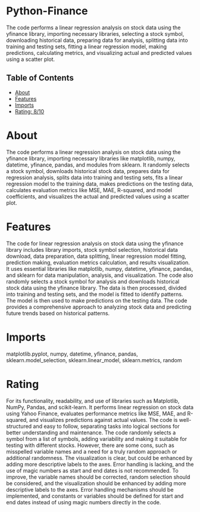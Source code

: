 # Python-Finance

The code performs a linear regression analysis on stock data using the yfinance library, importing necessary libraries, selecting a stock symbol, downloading historical data, preparing data for analysis, splitting data into training and testing sets, fitting a linear regression model, making predictions, calculating metrics, and visualizing actual and predicted values using a scatter plot.
## Table of Contents

- [About](#about)
- [Features](#features)
- [Imports](#Imports)
- [Rating: 8/10](#Rating)

# About

The code performs a linear regression analysis on stock data using the yfinance library, importing necessary libraries like matplotlib, numpy, datetime, yfinance, pandas, and modules from sklearn. It randomly selects a stock symbol, downloads historical stock data, prepares data for regression analysis, splits data into training and testing sets, fits a linear regression model to the training data, makes predictions on the testing data, calculates evaluation metrics like MSE, MAE, R-squared, and model coefficients, and visualizes the actual and predicted values using a scatter plot.

# Features

The code for linear regression analysis on stock data using the yfinance library includes library imports, stock symbol selection, historical data download, data preparation, data splitting, linear regression model fitting, prediction making, evaluation metrics calculation, and results visualization. It uses essential libraries like matplotlib, numpy, datetime, yfinance, pandas, and sklearn for data manipulation, analysis, and visualization. The code also randomly selects a stock symbol for analysis and downloads historical stock data using the yfinance library. The data is then processed, divided into training and testing sets, and the model is fitted to identify patterns. The model is then used to make predictions on the testing data. The code provides a comprehensive approach to analyzing stock data and predicting future trends based on historical patterns.

# Imports

matplotlib.pyplot, numpy, datetime, yfinance, pandas, sklearn.model_selection, sklearn.linear_model, sklearn.metrics, random

# Rating

For its functionality, readability, and use of libraries such as Matplotlib, NumPy, Pandas, and scikit-learn. It performs linear regression on stock data using Yahoo Finance, evaluates performance metrics like MSE, MAE, and R-squared, and visualizes predictions against actual values. The code is well-structured and easy to follow, separating tasks into logical sections for better understanding and maintenance.
The code randomly selects a symbol from a list of symbols, adding variability and making it suitable for testing with different stocks. However, there are some cons, such as misspelled variable names and a need for a truly random approach or additional randomness. The visualization is clear, but could be enhanced by adding more descriptive labels to the axes.
Error handling is lacking, and the use of magic numbers as start and end dates is not recommended. To improve, the variable names should be corrected, random selection should be considered, and the visualization should be enhanced by adding more descriptive labels to the axes. Error handling mechanisms should be implemented, and constants or variables should be defined for start and end dates instead of using magic numbers directly in the code.
